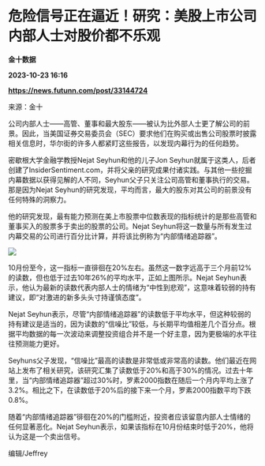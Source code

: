 # 危险信号正在逼近！研究：美股上市公司内部人士对股价都不乐观
**金十数据**

**2023-10-23 16:16**

**https://news.futunn.com/post/33144724**

来源：金十

公司内部人士——高管、董事和最大股东——被认为比外部人士更了解公司的前景。因此，当美国证券交易委员会（SEC）要求他们在购买或出售公司股票时披露相关信息时，华尔街的许多人都紧盯这些报告，以发现内幕行为的任何趋势。

密歇根大学金融学教授Nejat Seyhun和他的儿子Jon Seyhun就属于这类人，后者创建了InsiderSentiment.com，并将父亲的研究成果付诸实践。与其他一些挖掘内幕数据以获得见解的人不同，Seyhun父子只关注公司高管和董事执行的交易。那是因为Nejat Seyhun的研究发现，平均而言，最大的股东对其公司的前景没有任何特殊的洞察力。

他的研究发现，最有能力预测在美上市股票中位数表现的指标统计的是那些高管和董事买入的股票多于卖出的股票的公司。Nejat Seyhun将这一数量与所有发生过内幕交易的公司进行百分比计算，并将该比例称为“内部情绪追踪器”。

![](https://postimg.futunn.com/16980639673222794918534.png)

10月份至今，这一指标一直徘徊在20%左右。虽然这一数字远高于三个月前12%的读数，但也低于过去10年26%的平均水平，正如上图所示。Nejat Seyhun表示，他认为最新的读数代表内部人士的情绪为“中性到悲观”，这意味着较弱的持有建议，即“对激进的新多头头寸持谨慎态度”。

Nejat Seyhun表示，尽管“内部情绪追踪器”的读数低于平均水平，但这种较弱的持有建议是适当的，因为读数的“信噪比”较低，与长期平均值相差几个百分点。根据平均数据的每一次波动来调整投资组合并不是一个好主意，因为更极端的水平往往预测能力更好。

Seyhuns父子发现，“信噪比”最高的读数是非常低或非常高的读数。他们最近在网站上发布了相关研究，该研究汇集了读数低于20%和高于30%的情况。过去十年里，当“内部情绪追踪器”超过30%时，罗素2000指数在随后一个月内平均上涨了3.2%。相比之下，在读数低于20%后的接下来一个月，罗素2000指数平均下跌0.8%。

随着“内部情绪追踪器”徘徊在20%的门槛附近，投资者应该留意内部人士情绪的任何显著恶化。Nejat Seyhun表示，如果该指标在10月份结束时低于20%，他将认为这是一个卖出信号。

编辑/Jeffrey